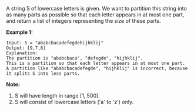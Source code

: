A string S of lowercase letters is given. We want to partition this string into as many parts as possible so that each letter appears in at most one part, and return a list of integers representing the size of these parts.

**Example 1:**
```
Input: S = "ababcbacadefegdehijhklij"
Output: [9,7,8]
Explanation:
The partition is "ababcbaca", "defegde", "hijhklij".
This is a partition so that each letter appears in at most one part.
A partition like "ababcbacadefegde", "hijhklij" is incorrect, because it splits S into less parts.
```
**Note:**
1. S will have length in range [1, 500].
2. S will consist of lowercase letters ('a' to 'z') only.

